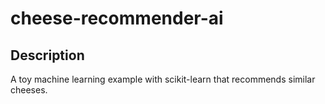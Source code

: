 # cheese-recommender-ai
## Description
A toy machine learning example with scikit-learn that recommends similar cheeses.